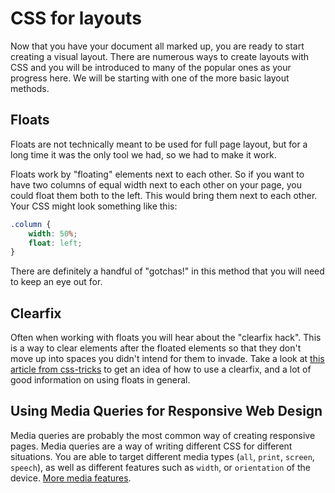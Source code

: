# CSS for layouts
Now that you have your document all marked up, you are ready to start creating a visual layout. There are numerous ways to create layouts with CSS and you will be introduced to many of the popular ones as your progress here. We will be starting with one of the more basic layout methods.

## Floats
Floats are not technically meant to be used for full page layout, but for a long time it was the only tool we had, so we had to make it work. 

Floats work by "floating" elements next to each other. So if you want to have two columns of equal width next to each other on your page, you could float them both to the left. This would bring them next to each other. Your CSS might look something like this:
```css
.column {
    width: 50%;
    float: left;
}
```

There are definitely a handful of "gotchas!" in this method that you will need to keep an eye out for. 

## Clearfix

Often when working with floats you will hear about the "clearfix hack". This is a way to clear elements after the floated elements so that they don't move up into spaces you didn't intend for them to invade. Take a look at [this article from css-tricks](https://css-tricks.com/all-about-floats/) to get an idea of how to use a clearfix, and a lot of good information on using floats in general.

## Using Media Queries for Responsive Web Design

Media queries are probably the most common way of creating responsive pages. Media queries are a way of writing different CSS for different situations. You are able to target different media types (`all`, `print`, `screen`, `speech`), as well as different features such as `width`, or `orientation` of the device. [More media features](https://developer.mozilla.org/en-US/docs/Web/CSS/Media_Queries/Using_media_queries#Media_features).
